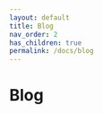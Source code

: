 ```yaml
---
layout: default
title: Blog
nav_order: 2
has_children: true
permalink: /docs/blog
---
```


# Blog

<!-- To make it as easy as possible to write documentation in plain Markdown, most UI components are styled using default Markdown elements with few additional CSS classes needed.
{: .fs-6 .fw-300 } -->
